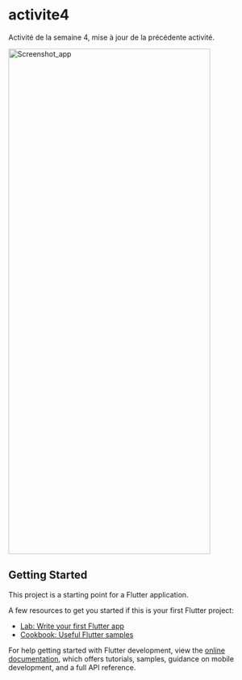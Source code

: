 # activite4

Activité de la semaine 4, mise à jour de la précédente activité.

<img width="400" height="1000" alt="Screenshot_app" src="https://github.com/user-attachments/assets/72554647-dca3-4aa1-bbea-0ae4d1897a99" />

## Getting Started

This project is a starting point for a Flutter application.

A few resources to get you started if this is your first Flutter project:

- [Lab: Write your first Flutter app](https://docs.flutter.dev/get-started/codelab)
- [Cookbook: Useful Flutter samples](https://docs.flutter.dev/cookbook)

For help getting started with Flutter development, view the
[online documentation](https://docs.flutter.dev/), which offers tutorials,
samples, guidance on mobile development, and a full API reference.
